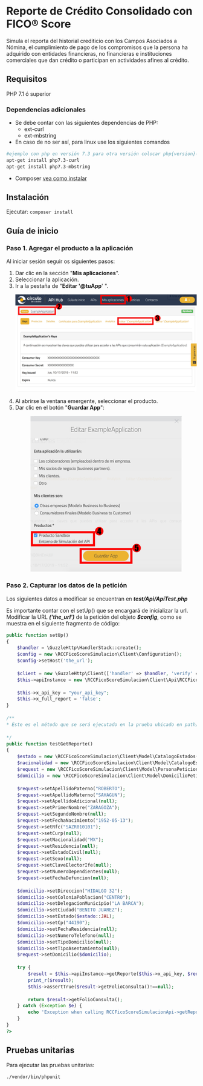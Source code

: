 # Reporte de Crédito Consolidado con FICO® Score

Simula el reporta del historial crediticio con los Campos Asociados a Nómina, el cumplimiento de pago de los compromisos que la persona ha adquirido con entidades financieras, no financieras e instituciones comerciales que dan crédito o participan en actividades afines al crédito.

## Requisitos

PHP 7.1 ó superior

### Dependencias adicionales
- Se debe contar con las siguientes dependencias de PHP:
    - ext-curl
    - ext-mbstring
- En caso de no ser así, para linux use los siguientes comandos

```sh
#ejemplo con php en versión 7.3 para otra versión colocar php{version}-curl
apt-get install php7.3-curl
apt-get install php7.3-mbstring
```
- Composer [vea como instalar][1]

## Instalación

Ejecutar: `composer install`

## Guía de inicio

### Paso 1. Agregar el producto a la aplicación

Al iniciar sesión seguir os siguientes pasos:

 1. Dar clic en la sección "**Mis aplicaciones**".
 2. Seleccionar la aplicación.
 3. Ir a la pestaña de "**Editar '@tuApp**' ".
    <p align="center">
      <img src="https://github.com/APIHub-CdC/imagenes-cdc/blob/master/edit_applications.jpg" width="900">
    </p>
 4. Al abrirse la ventana emergente, seleccionar el producto.
 5. Dar clic en el botón "**Guardar App**":
    <p align="center">
      <img src="https://github.com/APIHub-CdC/imagenes-cdc/blob/master/selected_product.jpg" width="400">
    </p>

### Paso 2. Capturar los datos de la petición

Los siguientes datos a modificar se encuentran en ***test/Api/ApiTest.php***

Es importante contar con el setUp() que se encargará de inicializar la url. Modificar la URL ***('the_url')*** de la petición del objeto ***$config***, como se muestra en el siguiente fragmento de código:

```php
public function setUp()
{
    $handler = \GuzzleHttp\HandlerStack::create();
    $config = new \RCCFicoScoreSimulacion\Client\Configuration();
    $config->setHost('the_url');

    $client = new \GuzzleHttp\Client(['handler' => $handler, 'verify' => false]);
    $this->apiInstance = new \RCCFicoScoreSimulacion\Client\Api\RCCFicoScoreSimulacionApi($client, $config);

    $this->x_api_key = "your_api_key";
    $this->x_full_report = 'false';         
}    

/**
* Este es el método que se será ejecutado en la prueba ubicado en path/to/repository/test/Api/ApiTest.php 

*/
public function testGetReporte()
{
    $estado = new \RCCFicoScoreSimulacion\Client\Model\CatalogoEstados();
    $nacionalidad = new \RCCFicoScoreSimulacion\Client\Model\CatalogoEstados();
    $request = new \RCCFicoScoreSimulacion\Client\Model\PersonaPeticion();
    $domicilio = new \RCCFicoScoreSimulacion\Client\Model\DomicilioPeticion();        

    $request->setApellidoPaterno("ROBERTO");
    $request->setApellidoMaterno("SAHAGUN");
    $request->setApellidoAdicional(null);
    $request->setPrimerNombre("ZARAGOZA");
    $request->setSegundoNombre(null);
    $request->setFechaNacimiento("1952-05-13");
    $request->setRfc("SAZR010101");
    $request->setCurp(null);
    $request->setNacionalidad("MX");
    $request->setResidencia(null);
    $request->setEstadoCivil(null);
    $request->setSexo(null);
    $request->setClaveElectorIfe(null);
    $request->setNumeroDependientes(null);
    $request->setFechaDefuncion(null);

    $domicilio->setDireccion("HIDALGO 32");
    $domicilio->setColoniaPoblacion("CENTRO");
    $domicilio->setDelegacionMunicipio("LA BARCA");
    $domicilio->setCiudad("BENITO JUAREZ");
    $domicilio->setEstado($estado::JAL);
    $domicilio->setCp("44190");
    $domicilio->setFechaResidencia(null);
    $domicilio->setNumeroTelefono(null);
    $domicilio->setTipoDomicilio(null);
    $domicilio->setTipoAsentamiento(null);
    $request->setDomicilio($domicilio);

    try {
        $result = $this->apiInstance->getReporte($this->x_api_key, $request, $this->x_full_report);
        print_r($result);
        $this->assertTrue($result->getFolioConsulta()!==null);

        return $result->getFolioConsulta();
    } catch (Exception $e) {
        echo 'Exception when calling RCCFicoScoreSimulacionApi->getReporte: ', $e->getMessage(), PHP_EOL;
    }
} 
?>
```
## Pruebas unitarias

Para ejecutar las pruebas unitarias:

```sh
./vendor/bin/phpunit
```

[1]: https://getcomposer.org/doc/00-intro.md#installation-linux-unix-macos
